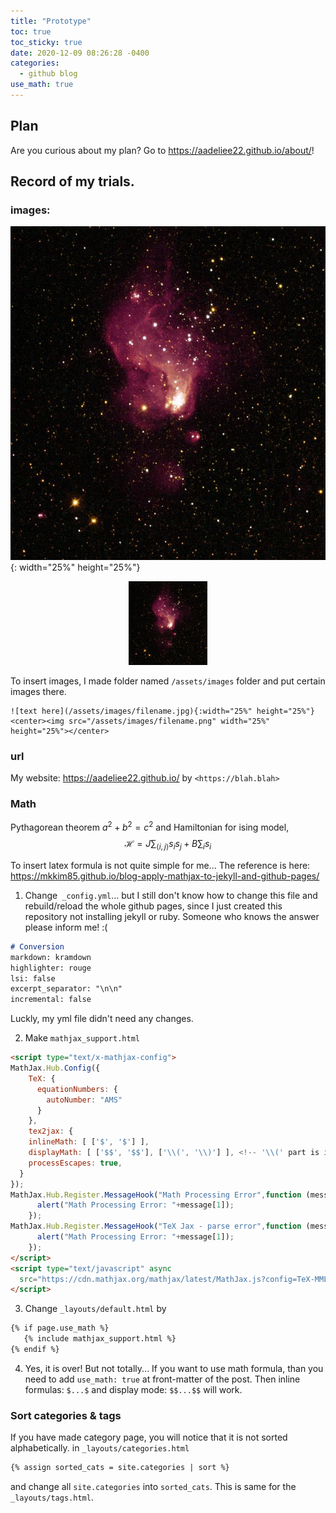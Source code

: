```yaml
---
title: "Prototype"
toc: true
toc_sticky: true
date: 2020-12-09 08:26:28 -0400
categories: 
  - github blog
use_math: true
---
```


## Plan
Are you curious about my plan? Go to <https://aadeliee22.github.io/about/>!

## Record of my trials.
### images:
![On June 18, 2019](/assets/images/june-18-2019-hubble-v-nebula.jpg){: width="25%" height="25%"}
<center><img src="/assets/images/june-18-2019-hubble-v-nebula.jpg" width="25%" height="25%"></center>

To insert images, I made folder named `/assets/images` folder and put certain images there.
```
![text here](/assets/images/filename.jpg){:width="25%" height="25%"}
<center><img src="/assets/images/filename.png" width="25%" height="25%"></center>
```

### url 
My website: <https://aadeliee22.github.io/> by `<https://blah.blah>`

### Math
Pythagorean theorem $a^2 + b^2 = c^2$ and Hamiltonian for ising model,
$$
\mathcal{H} = J\sum_{\langle i, j\rangle} s_i s_j + B\sum_i s_i
$$

To insert latex formula is not quite simple for me... The reference is here: <https://mkkim85.github.io/blog-apply-mathjax-to-jekyll-and-github-pages/>
1. Change` _config.yml`... but I still don't know how to change this file and rebuild/reload the whole github pages, since I just created this repository not installing jekyll or ruby. Someone who knows the answer please inform me! :(
```markdown
# Conversion
markdown: kramdown
highlighter: rouge
lsi: false
excerpt_separator: "\n\n"
incremental: false
```
Luckly, my yml file didn't need any changes.

2. Make `mathjax_support.html`
~~~html
<script type="text/x-mathjax-config">
MathJax.Hub.Config({
    TeX: {
      equationNumbers: {
        autoNumber: "AMS"
      }
    },
    tex2jax: {
    inlineMath: [ ['$', '$'] ],
    displayMath: [ ['$$', '$$'], ['\\(', '\\)'] ], <!-- '\\(' part is important for me. -->
    processEscapes: true,
  }
});
MathJax.Hub.Register.MessageHook("Math Processing Error",function (message) {
	  alert("Math Processing Error: "+message[1]);
	});
MathJax.Hub.Register.MessageHook("TeX Jax - parse error",function (message) {
	  alert("Math Processing Error: "+message[1]);
	});
</script>
<script type="text/javascript" async
  src="https://cdn.mathjax.org/mathjax/latest/MathJax.js?config=TeX-MML-AM_CHTML">
</script>
~~~

3. Change `_layouts/default.html` by 
~~~html
{% if page.use_math %}
   {% include mathjax_support.html %}
{% endif %}
~~~

4. Yes, it is over! But not totally...
If you want to use math formula, than you need to add `use_math: true` at front-matter of the post.
Then inline formulas: `$...$` and display mode: `$$...$$` will work.

### Sort categories & tags
If you have made category page, you will notice that it is not sorted alphabetically.
in `_layouts/categories.html`

~~~html
{% assign sorted_cats = site.categories | sort %}
~~~
and change all `site.categories` into `sorted_cats`.
This is same for the `_layouts/tags.html`.

